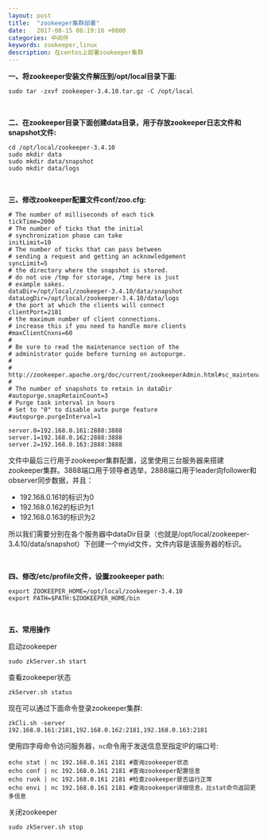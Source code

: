 ```yaml
---
layout: post
title:  "zookeeper集群部署"
date:   2017-08-15 08:19:16 +0800
categories: 中间件
keywords: zookeeper,linux
description: 在centos上部署zookeeper集群
---
```


**一、将zookeeper安装文件解压到/opt/local目录下面:**

```shell
sudo tar -zxvf zookeeper-3.4.10.tar.gz -C /opt/local
```

<br/>

**二、在zookeeper目录下面创建data目录，用于存放zookeeper日志文件和snapshot文件:**

```shell
cd /opt/local/zookeeper-3.4.10
sudo mkdir data
sudo mkdir data/snapshot
sudo mkdir data/logs
```

<br/>

**三、修改zookeeper配置文件conf/zoo.cfg:**

```shell
# The number of milliseconds of each tick
tickTime=2000
# The number of ticks that the initial
# synchronization phase can take
initLimit=10
# The number of ticks that can pass between
# sending a request and getting an acknowledgement
syncLimit=5
# the directory where the snapshot is stored.
# do not use /tmp for storage, /tmp here is just
# example sakes.
dataDir=/opt/local/zookeeper-3.4.10/data/snapshot
dataLogDir=/opt/local/zookeeper-3.4.10/data/logs
# the port at which the clients will connect
clientPort=2181
# the maximum number of client connections.
# increase this if you need to handle more clients
#maxClientCnxns=60
#
# Be sure to read the maintenance section of the
# administrator guide before turning on autopurge.
#
# http://zookeeper.apache.org/doc/current/zookeeperAdmin.html#sc_maintenance
#
# The number of snapshots to retain in dataDir
#autopurge.snapRetainCount=3
# Purge task interval in hours
# Set to "0" to disable auto purge feature
#autopurge.purgeInterval=1

server.0=192.168.0.161:2888:3888
server.1=192.168.0.162:2888:3888
server.2=192.168.0.163:2888:3888
```

文件中最后三行用于zookeeper集群配置，这里使用三台服务器来搭建zookeeper集群。3888端口用于领导者选举，2888端口用于leader向follower和observer同步数据，并且：

* 192.168.0.161的标识为0
* 192.168.0.162的标识为1
* 192.168.0.163的标识为2

所以我们需要分别在各个服务器中dataDir目录（也就是/opt/local/zookeeper-3.4.10/data/snapshot）下创建一个myid文件，文件内容是该服务器的标识。

<br/>

**四、修改/etc/profile文件，设置zookeeper path:**

```shell
export ZOOKEEPER_HOME=/opt/local/zookeeper-3.4.10
export PATH=$PATH:$ZOOKEEPER_HOME/bin
```

<br/>

**五、常用操作**

启动zookeeper

```shell
sudo zkServer.sh start
```

查看zookeeper状态

```shell
zkServer.sh status
```

现在可以通过下面命令登录zookeeper集群:

```shell
zkCli.sh -server 192.168.0.161:2181,192.168.0.162:2181,192.168.0.163:2181
```

使用四字母命令访问服务器，`nc`命令用于发送信息至指定IP的端口号:

```shell
echo stat | nc 192.168.0.161 2181 #查询zookeeper状态
echo conf | nc 192.168.0.161 2181 #查询zookeeper配置信息
echo ruok | nc 192.168.0.161 2181 #检查zookeeper是否运行正常
echo envi | nc 192.168.0.161 2181 #查询zookeeper详细信息，比stat命令返回更多信息
```

关闭zookeeper

```shell
sudo zkServer.sh stop
```
